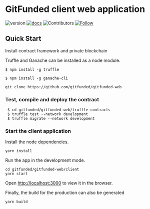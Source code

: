 # GitFunded client web application

![version](https://img.shields.io/badge/version-0.1.0beta-blue)
[![docs](https://img.shields.io/badge/docs-0.1.0-green)](https://docs.gitfunded.consensolabs.com)
![Contributors](https://img.shields.io/github/contributors/gitfunded/gitfunded-web)
[![Follow](https://img.shields.io/twitter/follow/consensolabs?style=social&logo=twitter)](https://twitter.com/consensolabs)

## Quick Start

Install contract framework and private blockchain

Truffle and Ganache can be installed as a node module.

```text
$ npm install -g truffle
```

```text
$ npm install -g ganache-cli
```

```text
git clone https://github.com/gitfunded/gitfunded-web
```

### Test, compile and deploy the contract

```text
 $ cd gitfunded/gitfunded-web/truffle-contracts
 $ truffle test --network development
 $ truffle migrate --network development
```

### Start the client application

Install the node dependencies.

```text
yarn install
```

Run the app in the development mode.<br>

```text
cd gitfunded/gitfunded-web/client
yarn start
```
Open [http://localhost:3000](http://localhost:3000) to view it in the browser.


Finally, the build for the production can also be generated 

```text
yarn build
```
